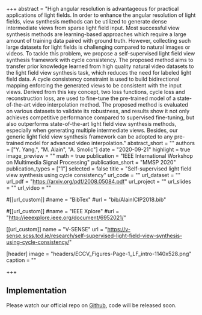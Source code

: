 +++
abstract = "High angular resolution is advantageous for practical applications of light fields. In order to enhance the angular resolution of light fields, view synthesis methods can be utilized to generate dense intermediate views from sparse light field input. Most successful view synthesis methods are learning-based approaches which require a large amount of training data paired with ground truth. However, collecting such large datasets for light fields is challenging compared to natural images or videos. To tackle this problem, we propose a self-supervised light field view synthesis framework with cycle consistency. The proposed method aims to transfer prior knowledge learned from high quality natural video datasets to the light field view synthesis task, which reduces the need for labeled light field data. A cycle consistency constraint is used to build bidirectional mapping enforcing the generated views to be consistent with the input views. Derived from this key concept, two loss functions, cycle loss and reconstruction loss, are used to fine-tune the pre-trained model of a state-of-the-art video interpolation method. The proposed method is evaluated on various datasets to validate its robustness, and results show it not only achieves competitive performance compared to supervised fine-tuning, but also outperforms state-of-the-art light field view synthesis methods, especially when generating multiple intermediate views. Besides, our generic light field view synthesis framework can be adopted to any pre-trained model for advanced video interpolation."
abstract_short = ""
authors = ["Y. Yang.", "M. Alain", "A. Smolic"]
date = "2020-09-21"
highlight = true
image_preview = ""
math = true
publication = "IEEE International Workshop on Multimedia Signal Processing"
publication_short = "MMSP 2020"
publication_types = ["1"]
selected = false
title = "Self-supervised light field view synthesis using cycle consistency"
url_code = ""
url_dataset = ""
url_pdf = "https://arxiv.org/pdf/2008.05084.pdf"
url_project = ""
url_slides = ""
url_video = ""

#[[url_custom]]
#name = "BibTex"
#url = "bib/AlainICIP2018.bib"

#[[url_custom]]
#name = "IEEE Xplore"
#url = "http://ieeexplore.ieee.org/document/6952021/"

[[url_custom]]
name = "V-SENSE"
url = "https://v-sense.scss.tcd.ie/research/self-supervised-light-field-view-synthesis-using-cycle-consistency/"

[header]
image = "headers/ECCV_Figures-Page-1_LF_intro-1140x528.png"
caption = ""

+++

<h2>Implementation</h2>

<p>Please watch our official repo on <a href="https://github.com/V-Sense" target="_blank" rel="noreferrer noopener">Github</a>, code will be released soon.</p>
